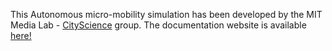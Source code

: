 This Autonomous micro-mobility simulation has been developed by the MIT Media Lab - [CityScience](https://www.media.mit.edu/groups/city-science/overview/)  group.
The documentation website is available [here!](https://micro-mobility-abm.netlify.app/)
